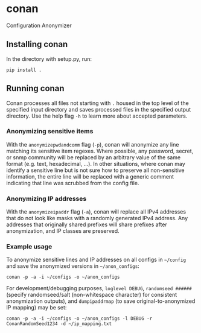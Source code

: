 # conan
Configuration Anonymizer

## Installing conan
In the directory with setup.py, run:

`pip install .`

## Running conan
Conan processes all files not starting with `.` housed in the top level of the specified input directory and saves processed files in the specified output directory.  Use the help flag `-h` to learn more about accepted parameters.

### Anonymizing sensitive items
With the `anonymizepwdandcomm` flag (`-p`), conan will anonymize any line matching its sensitive item regexes.  Where possible, any password, secret, or snmp community will be replaced by an arbitrary value of the same format (e.g. text, hexadecimal, ...).  In other situations, where conan may identify a sensitive line but is not sure how to preserve all non-sensitive information, the entire line will be replaced with a generic comment indicating that line was scrubbed from the config file.

### Anonymizing IP addresses
With the `anonymizeipaddr` flag (`-a`), conan will replace all IPv4 addresses that do not look like masks with a randomly generated IPv4 address.  Any addresses that originally shared prefixes will share prefixes after anonymization, and IP classes are preserved.

### Example usage
To anonymize sensitive lines and IP addresses on all configs in `~/config` and save the anonymized versions in `~/anon_configs`:

`conan -p -a -i ~/configs -o ~/anon_configs`

For development/debugging purposes, `loglevel DEBUG`, `randomseed ######` (specify randomseed/salt (non-whitespace character) for consistent anonymization outputs), and `dumpipaddrmap` (to save original-to-anonymized IP mapping) may be set:

`conan -p -a -i ~/configs -o ~/anon_configs -l DEBUG -r ConanRandomSeed1234 -d ~/ip_mapping.txt`
